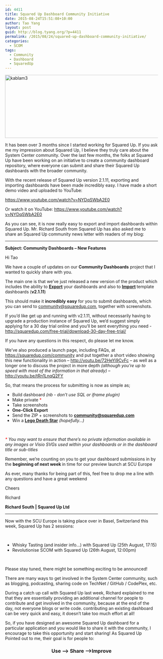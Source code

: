 ```yaml
---
id: 4411
title: Squared Up Dashboard Community Initiative
date: 2015-08-24T15:51:08+10:00
author: Tao Yang
layout: post
guid: http://blog.tyang.org/?p=4411
permalink: /2015/08/24/squared-up-dashboard-community-initiative/
categories:
  - SCOM
tags:
  - Community
  - Dashboard
  - SquaredUp
---
```

<a href="http://blog.tyang.org/wp-content/uploads/2015/08/kablam3.jpg"><img style="background-image: none; padding-top: 0px; padding-left: 0px; display: inline; padding-right: 0px; border: 0px;" title="kablam3" src="http://blog.tyang.org/wp-content/uploads/2015/08/kablam3_thumb.jpg" alt="kablam3" width="693" height="208" border="0" /></a>

It has been over 3 months since I started working for Squared Up. If you ask me my impression about Squared Up, I believe they truly care about the System Center community. Over the last few months, the folks at Squared Up have been working on an initiative to create a community dashboard repository, where everyone can submit and share their Squared Up dashboards with the broader community.

With the recent release of Squared Up version 2.1.11, exporting and importing dashboards have been made incredibly easy. I have made a short demo video and uploaded to YouTube:

https://www.youtube.com/watch?v=NYDqSWbA2E0

Or watch it on YouTube: <a href="https://www.youtube.com/watch?v=NYDqSWbA2E0">https://www.youtube.com/watch?v=NYDqSWbA2E0</a>

As you can see, it is now really easy to export and import dashboards within Squared Up. Mr. Richard South from Squared Up has also asked me to share an Squared Up community news letter with readers of my blog:

<hr />

<strong>Subject: Community Dashboards – New Features</strong>

Hi Tao

We have a couple of updates on our <b>Community Dashboards</b> project that I wanted to quickly share with you.

The main one is that we’ve just released a new version of the product which includes the ability to <a href="https://squaredup.com/wp-content/uploads/2015/08/Export.gif"><b>Export</b></a> your dashboards and also to <a href="https://squaredup.com/wp-content/uploads/2015/08/Import.gif"><b>Import</b></a><b> </b>template dashboards (<b>v2.1.11</b>)

This should make it <b>incredibly</b> <b>easy</b> for you to submit dashboards, which you can send to <a href="mailto:community@squaredup.com">community@squaredup.com</a>, together with screenshots.

If you’d like get up and running with v2.1.11, without necessarily having to upgrade a production instance of Squared Up, we’d suggest simply applying for a 30 day trial online and you’ll be sent everything you need - <a href="http://squaredup.com/free-trial/download-30-day-free-trial/">http://squaredup.com/free-trial/download-30-day-free-trial/</a>

If you have any questions in this respect, do please let me know.

We’ve also produced a launch page, including FAQs, at <a href="https://squaredup.com/community">https://squaredup.com/community</a> and put together a short video showing this new functionality in action – <a href="http://youtu.be/72HeYi9CvFc">http://youtu.be/72HeYi9CvFc</a> – as well as a longer one to discuss the project in more depth <i>(although you’re up to speed with most of the information in that already)</i> – <a href="http://youtu.be/tRn1LnqQ2FY">http://youtu.be/tRn1LnqQ2FY</a>

So, that means the process for submitting is now as simple as;
<ul>
	<li>Build dashboard <i>(nb - don’t use SQL or iframe plugin)</i></li>
	<li>Make private <span style="color: #ff0000;">*</span></li>
	<li>Take screenshots</li>
	<li><b>One-Click Export </b></li>
	<li>Send the ZIP + screenshots to <a href="mailto:community@squaredup.com"><b>community@squaredup.com</b></a><b><u></u></b></li>
	<li>Win a <b><u>Lego Death Star</u></b><i> (hopefully…)</i></li>
</ul>
&nbsp;

<i><span style="color: #ff0000;">*</span> </i><i>You may want to ensure that there’s no private information available in any images or Visio SVGs used within your dashboards or in the dashboard title or sub-titles </i>

Remember, we’re counting on you to get your dashboard submissions in by the <b>beginning of next week </b>in time for our preview launch at SCU Europe

As ever, many thanks for being part of this, feel free to drop me a line with any questions and have a great weekend

Cheers

Richard

<b>Richard South | Squared Up Ltd</b>

<hr />

Now with the SCU Europe is taking place over in Basel, Switzerland this week, Squared Up has 2 sessions:

&nbsp;
<ul>
	<li>Whisky Tasting (and insider info…) with Squared Up (25th August, 17:15)</li>
	<li>Revolutionise SCOM with Squared Up (26th August, 12:00pm)</li>
</ul>
&nbsp;

Please stay tuned, there might be something exciting to be announced!

There are many ways to get involved in the System Center community, such as blogging, podcasting, sharing code on TechNet / GitHub / CodePlex, etc.

During a catch up call with Squared Up last week, Richard explained to me that they are essentially providing an additional channel for people to contribute and get involved in the community, because at the end of the day, not everyone blogs or write code. contributing an existing dashboard can be very quick and easy, it doesn’t take too much effort at all!

So, if you have designed an awesome Squared Up dashboard for a particular application and you would like to share it with the community, I encourage to take this opportunity and start sharing! As Squared Up Pointed out to me, their goal is for people to:
<h3 align="center">Use –&gt; Share –&gt;Improve</h3>